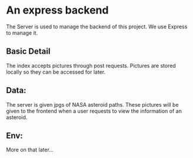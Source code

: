 # An express backend

The Server is used to manage the backend of this project.
We use Express to manage it.

## Basic Detail
The index accepts pictures through post requests.
Pictures are stored locally so they can be accessed for later.

## Data:
The server is given jpgs of NASA asteroid paths.
These pictures will be given to the frontend when a user requests 
to view the information of an asteroid.

## Env:
More on that later...